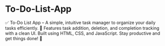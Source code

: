 # To-Do-List-App
✅ To-Do List App – A simple, intuitive task manager to organize your daily tasks efficiently. 📝 Features task addition, deletion, and completion tracking with a clean UI. Built using HTML, CSS, and JavaScript. Stay productive and get things done! 🚀
